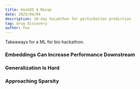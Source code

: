 ```yaml
---
title: HackOS 4 Recap
date: 2025/04/04
description: 10-day hacakthon for perturbation prediction
tag: drug discovery
author: You
---
```


Takeaways for a ML for bio hackathon.

### Embeddings Can Increase Performance Downstream

### Generalization Is Hard

### Approaching Sparsity

